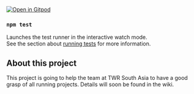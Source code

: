 [![Open in Gitpod](https://gitpod.io/button/open-in-gitpod.svg)](https://gitpod.io/#https://github.com/samuelj123/react-scratch)


### `npm test`

Launches the test runner in the interactive watch mode.\
See the section about [running tests](https://facebook.github.io/create-react-app/docs/running-tests) for more information.

## About this project
This project is going to help the team at TWR South Asia to have a good grasp of all running projects.
Details will soon be found in the wiki.
